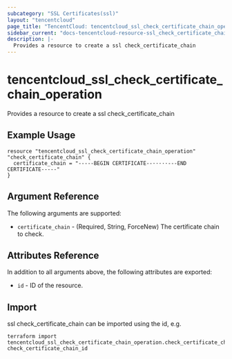 ```yaml
---
subcategory: "SSL Certificates(ssl)"
layout: "tencentcloud"
page_title: "TencentCloud: tencentcloud_ssl_check_certificate_chain_operation"
sidebar_current: "docs-tencentcloud-resource-ssl_check_certificate_chain_operation"
description: |-
  Provides a resource to create a ssl check_certificate_chain
---
```


# tencentcloud_ssl_check_certificate_chain_operation

Provides a resource to create a ssl check_certificate_chain

## Example Usage

```hcl
resource "tencentcloud_ssl_check_certificate_chain_operation" "check_certificate_chain" {
  certificate_chain = "-----BEGIN CERTIFICATE--·····---END CERTIFICATE-----"
}
```

## Argument Reference

The following arguments are supported:

* `certificate_chain` - (Required, String, ForceNew) The certificate chain to check.

## Attributes Reference

In addition to all arguments above, the following attributes are exported:

* `id` - ID of the resource.




## Import

ssl check_certificate_chain can be imported using the id, e.g.

```
terraform import tencentcloud_ssl_check_certificate_chain_operation.check_certificate_chain check_certificate_chain_id
```

